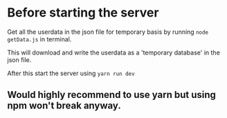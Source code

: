 # Before starting the server

Get all the userdata in the json file for temporary basis by running `node getData.js` in terminal.

This will download and write the userdata as a 'temporary database' in the json file.

After this start the server using `yarn run dev`

## Would highly recommend to use yarn but using npm won't break anyway.